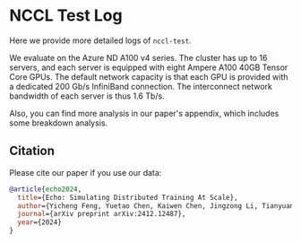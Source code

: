 # NCCL Test Log

Here we provide more detailed logs of `nccl-test`.  

We evaluate on the Azure ND A100 v4 series. The cluster has up to 16 servers, and each server is equipped with eight Ampere A100 40GB Tensor Core GPUs. The default network capacity is that each GPU is provided with a dedicated 200 Gb/s InfiniBand connection. The interconnect network bandwidth of each server is thus 1.6 Tb/s.

Also, you can find more analysis in our paper's appendix, which includes some breakdown analysis.


## Citation

Please cite our paper if you use our data:

```bibtex
@article{echo2024,
  title={Echo: Simulating Distributed Training At Scale},
  author={Yicheng Feng, Yuetao Chen, Kaiwen Chen, Jingzong Li, Tianyuan Wu, Peng Cheng, Chuan Wu, Wei Wang, Tsung-Yi Ho, Hong Xu},
  journal={arXiv preprint arXiv:2412.12487},
  year={2024}
}
```
